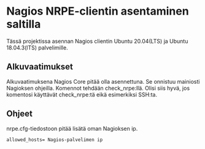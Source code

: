 # Nagios NRPE-clientin asentaminen saltilla

Tässä projektissa asennan Nagios clientin Ubuntu 20.04(LTS) ja Ubuntu 18.04.3(lTS) palvelimille.

## Alkuvaatimukset
Alkuvaatimuksena Nagios Core pitää olla asennettuna. Se onnistuu mainiosti Nagioksen ohjeilla. Komennot tehdään check_nrpe:llä. Olisi siis hyvä, jos komentosi käyttävät check_nrpe:tä eikä esimerkiksi SSH:ta. 

## Ohjeet
nrpe.cfg-tiedostoon pitää lisätä oman Nagioksen ip.
```
allowed_hosts= Nagios-palvelimen ip

```


